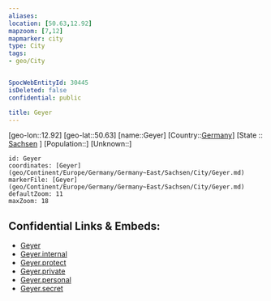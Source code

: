 ```yaml
---
aliases: 
location: [50.63,12.92]
mapzoom: [7,12] 
mapmarker: city 
type: City
tags:
- geo/City


SpocWebEntityId: 30445
isDeleted: false
confidential: public

title: Geyer
---
```

[geo-lon::12.92]
[geo-lat::50.63]
[name::Geyer]
[Country::[Germany](geo/Continent/Europe/Germany.md)]
[State :: [Sachsen](geo/Continent/Europe/Germany/Germany~East/Sachsen.md) ]
[Population::]
[Unknown::]


```leaflet
id: Geyer
coordinates: [Geyer](geo/Continent/Europe/Germany/Germany~East/Sachsen/City/Geyer.md)
markerFile: [Geyer](geo/Continent/Europe/Germany/Germany~East/Sachsen/City/Geyer.md)
defaultZoom: 11 
maxZoom: 18
```


## Confidential Links & Embeds: 
- [Geyer](../../../../../../../../_public/geo/Continent/Europe/Germany/Germany~East/Sachsen/City/Geyer.md) 
- [Geyer.internal](../../../../../../../../_internal/geo/Continent/Europe/Germany/Germany~East/Sachsen/City/Geyer.internal.md) 
- [Geyer.protect](../../../../../../../../_protect/geo/Continent/Europe/Germany/Germany~East/Sachsen/City/Geyer.protect.md) 
- [Geyer.private](../../../../../../../../_private/geo/Continent/Europe/Germany/Germany~East/Sachsen/City/Geyer.private.md) 
- [Geyer.personal](../../../../../../../../_personal/geo/Continent/Europe/Germany/Germany~East/Sachsen/City/Geyer.personal.md) 
- [Geyer.secret](../../../../../../../../_secret/geo/Continent/Europe/Germany/Germany~East/Sachsen/City/Geyer.secret.md) 
